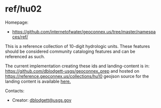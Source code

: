 ref/hu02
===

Homepage:
* https://github.com/internetofwater/geoconnex.us/tree/master/namespaces/ref/

This is a reference collection of 10-digit hydrologic units. These features should be considered community cataloging features and can be referenced as such.

The current implementation creating these ids and landing-content is in: https://github.com/dblodgett-usgs/geoconnex_prep and hosted on https://reference.geoconnex.us/collections/hu10 geojson source for the landing content is available [here.](https://www.hydroshare.org/resource/4a22e88e689949afa1cf71ae009eaf1b/data/contents/hu10.geojson)

Contacts: 
* Creator: <dblodgett@usgs.gov>
